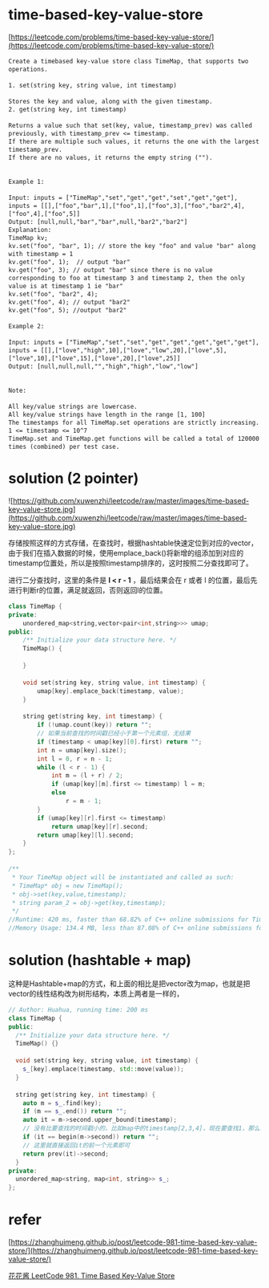 # time-based-key-value-store

[https://leetcode.com/problems/time-based-key-value-store/](https://leetcode.com/problems/time-based-key-value-store/)

```
Create a timebased key-value store class TimeMap, that supports two operations.

1. set(string key, string value, int timestamp)

Stores the key and value, along with the given timestamp.
2. get(string key, int timestamp)

Returns a value such that set(key, value, timestamp_prev) was called previously, with timestamp_prev <= timestamp.
If there are multiple such values, it returns the one with the largest timestamp_prev.
If there are no values, it returns the empty string ("").
 

Example 1:

Input: inputs = ["TimeMap","set","get","get","set","get","get"], inputs = [[],["foo","bar",1],["foo",1],["foo",3],["foo","bar2",4],["foo",4],["foo",5]]
Output: [null,null,"bar","bar",null,"bar2","bar2"]
Explanation:   
TimeMap kv;   
kv.set("foo", "bar", 1); // store the key "foo" and value "bar" along with timestamp = 1   
kv.get("foo", 1);  // output "bar"   
kv.get("foo", 3); // output "bar" since there is no value corresponding to foo at timestamp 3 and timestamp 2, then the only value is at timestamp 1 ie "bar"   
kv.set("foo", "bar2", 4);   
kv.get("foo", 4); // output "bar2"   
kv.get("foo", 5); //output "bar2"   

Example 2:

Input: inputs = ["TimeMap","set","set","get","get","get","get","get"], inputs = [[],["love","high",10],["love","low",20],["love",5],["love",10],["love",15],["love",20],["love",25]]
Output: [null,null,null,"","high","high","low","low"]
 

Note:

All key/value strings are lowercase.
All key/value strings have length in the range [1, 100]
The timestamps for all TimeMap.set operations are strictly increasing.
1 <= timestamp <= 10^7
TimeMap.set and TimeMap.get functions will be called a total of 120000 times (combined) per test case.
```

# solution (2 pointer)

![https://github.com/xuwenzhi/leetcode/raw/master/images/time-based-key-value-store.jpg](https://github.com/xuwenzhi/leetcode/raw/master/images/time-based-key-value-store.jpg)

存储按照这样的方式存储，在查找时，根据hashtable快速定位到对应的vector，由于我们在插入数据的时候，使用emplace_back()将新增的组添加到对应的timestamp位置处，所以是按照timestamp排序的，这时按照二分查找即可了。

进行二分查找时，这里的条件是 **l < r - 1** ，最后结果会在 r 或者 l 的位置，最后先进行判断r的位置，满足就返回，否则返回l的位置。

```c++
class TimeMap {
private:
    unordered_map<string,vector<pair<int,string>>> umap;
public:
    /** Initialize your data structure here. */
    TimeMap() {
        
    }
    
    void set(string key, string value, int timestamp) {
        umap[key].emplace_back(timestamp, value);
    }
    
    string get(string key, int timestamp) {
        if (!umap.count(key)) return "";
        // 如果当前查找的时间戳已经小于第一个元素组，无结果
        if (timestamp < umap[key][0].first) return "";
        int n = umap[key].size();
        int l = 0, r = n - 1;
        while (l < r - 1) {
            int m = (l + r) / 2;
            if (umap[key][m].first <= timestamp) l = m;
            else
                r = m - 1;
        }
        if (umap[key][r].first <= timestamp) 
            return umap[key][r].second;
        return umap[key][l].second;
    }
};

/**
 * Your TimeMap object will be instantiated and called as such:
 * TimeMap* obj = new TimeMap();
 * obj->set(key,value,timestamp);
 * string param_2 = obj->get(key,timestamp);
 */
//Runtime: 420 ms, faster than 68.82% of C++ online submissions for Time Based Key-Value Store.
//Memory Usage: 134.4 MB, less than 87.08% of C++ online submissions for Time Based Key-Value Store.
```

# solution (hashtable + map) 

这种是Hashtable+map的方式，和上面的相比是把vector改为map，也就是把vector的线性结构改为树形结构，本质上两者是一样的，

```c++
// Author: Huahua, running time: 200 ms
class TimeMap {
public:
  /** Initialize your data structure here. */
  TimeMap() {}
 
  void set(string key, string value, int timestamp) {
    s_[key].emplace(timestamp, std::move(value));
  }
 
  string get(string key, int timestamp) {
    auto m = s_.find(key);
    if (m == s_.end()) return "";
    auto it = m->second.upper_bound(timestamp);
    // 没有比要查找的时间戳小的，比如map中的timestamp[2,3,4]，现在要查找1，那么就直接返回空
    if (it == begin(m->second)) return "";
    // 这里就直接返回it的前一个元素即可
    return prev(it)->second;
  }
private:
  unordered_map<string, map<int, string>> s_; 
};

```

# refer

[https://zhanghuimeng.github.io/post/leetcode-981-time-based-key-value-store/](https://zhanghuimeng.github.io/post/leetcode-981-time-based-key-value-store/)

[花花酱 LeetCode 981. Time Based Key-Value Store](https://zxi.mytechroad.com/blog/hashtable/leetcode-981-time-based-key-value-store/)